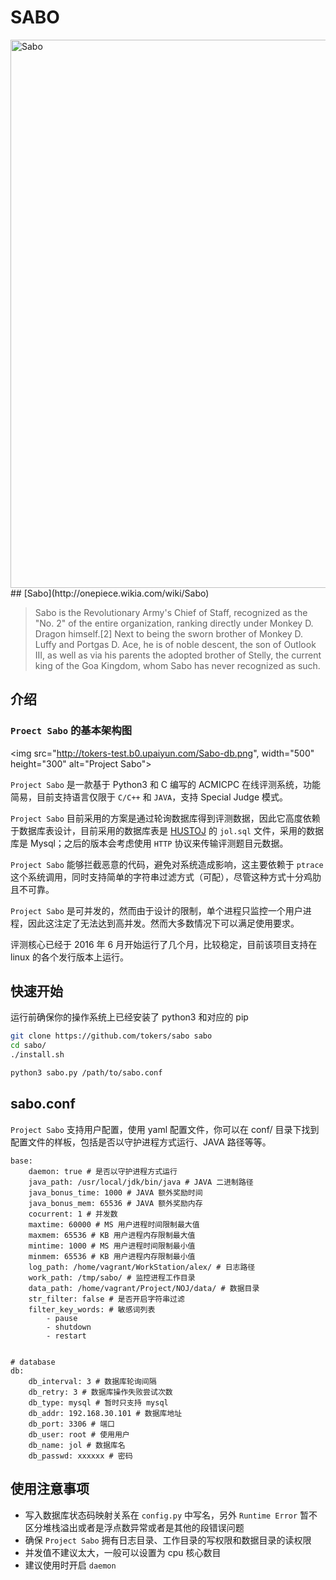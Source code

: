 # SABO 


<img src="http://easyread.ph.126.net/Hc4UI1eibQl6sLCQhoP5Lg==/7917053267012028245.jpg" width="600" height="877" alt="Sabo"/>
## [Sabo](http://onepiece.wikia.com/wiki/Sabo)

> Sabo is the Revolutionary Army's Chief of Staff, recognized as the "No. 2" of
> the entire organization, ranking directly under Monkey D. Dragon himself.[2]
> Next to being the sworn brother of Monkey D. Luffy and Portgas D. Ace, he is of
> noble descent, the son of Outlook III, as well as via his parents the adopted
> brother of Stelly, the current king of the Goa Kingdom, whom Sabo has never
> recognized as such.

## 介绍

### `Proect Sabo` 的基本架构图
<img src="http://tokers-test.b0.upaiyun.com/Sabo-db.png", width="500" height="300" alt="Project Sabo">

`Project Sabo` 是一款基于 Python3 和 C 编写的 ACMICPC 在线评测系统，功能简易，目前支持语言仅限于 `C/C++` 和 `JAVA`，支持 Special Judge 模式。

`Project Sabo` 目前采用的方案是通过轮询数据库得到评测数据，因此它高度依赖于数据库表设计，目前采用的数据库表是 [HUSTOJ](https://github.com/svn2github/hustoj) 的 `jol.sql` 文件，采用的数据库是 Mysql；之后的版本会考虑使用 `HTTP` 协议来传输评测题目元数据。

`Project Sabo` 能够拦截恶意的代码，避免对系统造成影响，这主要依赖于 `ptrace` 这个系统调用，同时支持简单的字符串过滤方式（可配），尽管这种方式十分鸡肋且不可靠。

`Project Sabo` 是可并发的，然而由于设计的限制，单个进程只监控一个用户进程，因此这注定了无法达到高并发。然而大多数情况下可以满足使用要求。

评测核心已经于 2016 年 6 月开始运行了几个月，比较稳定，目前该项目支持在 linux 的各个发行版本上运行。

## 快速开始

运行前确保你的操作系统上已经安装了 python3 和对应的 pip

```bash
git clone https://github.com/tokers/sabo sabo
cd sabo/
./install.sh

python3 sabo.py /path/to/sabo.conf
```

## sabo.conf
`Project Sabo` 支持用户配置，使用 yaml 配置文件，你可以在 conf/ 目录下找到配置文件的样板，包括是否以守护进程方式运行、JAVA 路径等等。

```
base:
    daemon: true # 是否以守护进程方式运行
    java_path: /usr/local/jdk/bin/java # JAVA 二进制路径
    java_bonus_time: 1000 # JAVA 额外奖励时间
    java_bonus_mem: 65536 # JAVA 额外奖励内存
    cocurrent: 1 # 并发数
    maxtime: 60000 # MS 用户进程时间限制最大值
    maxmem: 65536 # KB 用户进程内存限制最大值
    mintime: 1000 # MS 用户进程时间限制最小值
    minmem: 65536 # KB 用户进程内存限制最小值
    log_path: /home/vagrant/WorkStation/alex/ # 日志路径
    work_path: /tmp/sabo/ # 监控进程工作目录
    data_path: /home/vagrant/Project/NOJ/data/ # 数据目录
    str_filter: false # 是否开启字符串过滤
    filter_key_words: # 敏感词列表
        - pause
        - shutdown
        - restart


# database
db:
    db_interval: 3 # 数据库轮询间隔
    db_retry: 3 # 数据库操作失败尝试次数
    db_type: mysql # 暂时只支持 mysql
    db_addr: 192.168.30.101 # 数据库地址
    db_port: 3306 # 端口
    db_user: root # 使用用户
    db_name: jol # 数据库名
    db_passwd: xxxxxx # 密码
```

## 使用注意事项
- 写入数据库状态码映射关系在 `config.py` 中写名，另外 `Runtime Error` 暂不区分堆栈溢出或者是浮点数异常或者是其他的段错误问题
- 确保 `Project Sabo` 拥有日志目录、工作目录的写权限和数据目录的读权限
- 并发值不建议太大，一般可以设置为 cpu 核心数目
- 建议使用时开启 `daemon`
